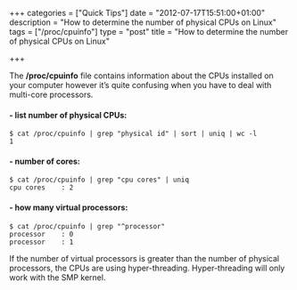 +++
categories = ["Quick Tips"]
date = "2012-07-17T15:51:00+01:00"
description = "How to determine the number of physical CPUs on Linux"
tags = ["/proc/cpuinfo"]
type = "post"
title = "How to determine the number of physical CPUs on Linux"

+++

The **/proc/cpuinfo** file contains information about the CPUs installed on your computer however it’s quite confusing when you have to deal with multi-core processors.

#### - list number of physical CPUs:

```
$ cat /proc/cpuinfo | grep "physical id" | sort | uniq | wc -l
1
```

#### - number of cores:

```
$ cat /proc/cpuinfo | grep "cpu cores" | uniq
cpu cores    : 2
```

#### - how many virtual processors:

```
$ cat /proc/cpuinfo | grep "^processor"
processor    : 0
processor    : 1
```

If the number of virtual processors is greater than the number of physical processors, the CPUs are using hyper-threading. Hyper-threading will only work with the SMP kernel.
